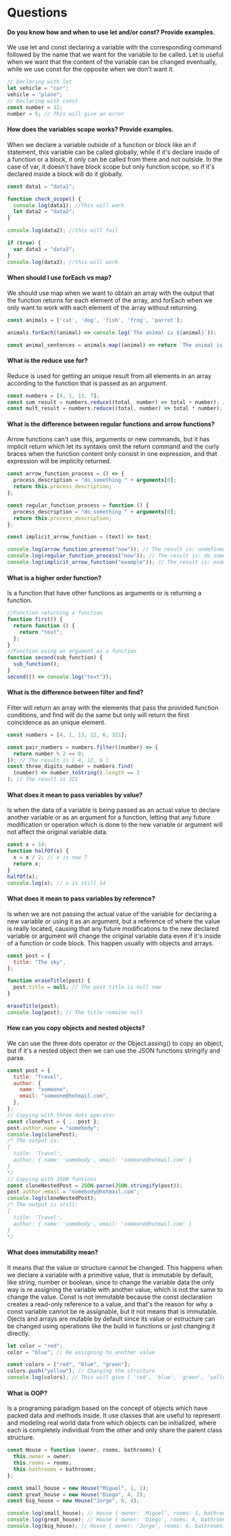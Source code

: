 # Questions

#### Do you know how and when to use let and/or const? Provide examples.

We use let and const declaring a variable with the corresponding command followed by the name that we want for the variable to be called. Let is useful when we want that the content of the variable can be changed eventually, while we use const for the opposite when we don't want it.

```javascript
// Declaring with let
let vehicle = "car";
vehicle = "plane";
// Declaring with const
const number = 12;
number = 5; // This will give an error
```

#### How does the variables scope works? Provide examples.

When we declare a variable outside of a function or block like an if statement, this variable can be called globally, while if it's declare inside of a function or a block, it only can be called from there and not outside. In the case of var, it doesn't have block scope but only function scope, so if it's declared inside a block will do it globally.

```javascript
const data1 = "data1";

function check_scope() {
  console.log(data1); //This will work
  let data2 = "data2";
}

console.log(data2); //this will fail

if (true) {
  var data3 = "data3";
}
console.log(data3); //this will work
```

#### When should I use forEach vs map?

We should use map when we want to obtain an array with the output that the function returns for each element of the array, and forEach when we only want to work with each element of the array without returning.

```javascript
const animals = ['cat', 'dog', 'fish', 'frog', 'parrot'];

animals.forEach((animal) => console.log(`The animal is ${animal}`));

const animal_sentences = animals.map((animal) => return `The animal is ${animal}`);
```

#### What is the reduce use for?

Reduce is used for getting an unique result from all elements in an array according to the function that is passed as an argument.

```javascript
const numbers = [4, 1, 13, 7];
const sum_result = numbers.reduce((total, number) => total + number); // This will give 25
const mult_result = numbers.reduce((total, number) => total * number); //This will give 364
```

#### What is the difference between regular functions and arrow functions?

Arrow functions can't use this, arguments or new commands, but it has implicit return which let its syntaxis omit the return command and the curly braces when the function content only consist in one expression, and that expression will be implicity returned.

```javascript
const arrow_function_process = () => {
  process_description = "do_something " + arguments[0];
  return this.process_description;
};

const regular_function_process = function () {
  process_description = "do_something " + arguments[0];
  return this.process_description;
};

const implicit_arrow_function = (text) => text;

console.log(arrow_function_process("now")); // The result is: undefined
console.log(regular_function_process("now")); // The result is: do_something now
console.log(implicit_arrow_function("example")); // The result is: example
```

#### What is a higher order function?

Is a function that have other functions as arguments or is returning a function.

```javascript
//Function returning a function
function first() {
  return function () {
    return "text";
  };
}
//Function using an argument as a function
function second(sub_function) {
  sub_function();
}
second(() => console.log("text"));
```

#### What is the difference between filter and find?

Filter will return an array with the elements that pass the provided function conditions, and find will do the same but only will return the first coincidence as an unique element.

```javascript
const numbers = [4, 1, 13, 12, 6, 321];

const pair_numbers = numbers.filter((number) => {
  return number % 2 == 0;
}); // The result is [ 4, 12, 6 ]
const three_digits_number = numbers.find(
  (number) => number.toString().length == 3
); // The result is 321
```

#### What does it mean to pass variables by value?

Is when the data of a variable is being passed as an actual value to declare another variable or as an argument for a function, letting that any future modification or operation which is done to the new variable or argument will not affect the original variable data.

```javascript
const x = 14;
function halfOf(x) {
  x = x / 2; // x is now 7
  return x;
}
halfOf(x);
console.log(x); // x is still 14
```

#### What does it mean to pass variables by reference?

Is when we are not passing the actual value of the variable for declaring a new variable or using it as an argument, but a reference of where the value is really located, causing that any future modifications to the new declared variable or argument will change the original variable data even if it's inside of a function or code block. This happen usually with objects and arrays.

```javascript
const post = {
  title: "The sky",
};

function eraseTitle(post) {
  post.title = null; // The post title is null now
}

eraseTitle(post);
console.log(post); // The title remains null
```

#### How can you copy objects and nested objects?

We can use the three dots operator or the Object.assing() to copy an object, but if it's a nested object then we can use the JSON functions stringify and parse.

```javascript
const post = {
  title: "Travel",
  author: {
    name: "someone",
    email: "someone@hotmail.com",
  },
};
// Copying with three dots operator
const clonePost = { ...post };
post.author.name = "somebody";
console.log(clonePost);
/* The output is:
{
  title: 'Travel',
  author: { name: 'somebody', email: 'someone@hotmail.com' }
}
*/
// Copying with JSON funtions
const cloneNestedPost = JSON.parse(JSON.stringify(post));
post.author.email = "somebody@hotmail.com";
console.log(cloneNestedPost);
/* The output is still:
{
  title: 'Travel',
  author: { name: 'somebody', email: 'someone@hotmail.com' }
}
*/
```

#### What does immutability mean?

It means that the value or structure cannot be changed. This happens when we declare a variable with a primitive value, that is immutable by default, like string, number or boolean, since to change the variable data the only way is re assigning the variable with another value, which is not the same to change the value. Const is not immutable because the const declaration creates a read-only reference to a value, and that's the reason for why a const variable cannot be re assignable, but it not means that is immutable. Ojects and arrays are mutable by default since its value or estructure can be changed using operations like the build in functions or just changing it directly.

```javascript
let color = "red";
color = "blue"; // Re assigning to another value

const colors = ["red", "blue", "green"];
colors.push("yellow"); // Changing the structure
console.log(colors); // This will give [ 'red', 'blue', 'green', 'yellow' ]
```

#### What is OOP?

Is a programing paradigm based on the concept of objects which have packed data and methods inside. It use classes that are useful to represent and modeling real world data from which objects can be initialized, where each is completely individual from the other and only share the parent class structure.

```javascript
const House = function (owner, rooms, bathrooms) {
  this.owner = owner;
  this.rooms = rooms;
  this.bathrooms = bathrooms;
};

const small_house = new House("Miguel", 1, 1);
const great_house = new House("Diego", 4, 2);
const big_house = new House("Jorge", 6, 4);

console.log(small_house); // House { owner: 'Miguel', rooms: 1, bathrooms: 1 }
console.log(great_house); // House { owner: 'Diego', rooms: 4, bathrooms: 2 }
console.log(big_house); // House { owner: 'Jorge', rooms: 6, bathrooms: 4 }
```
